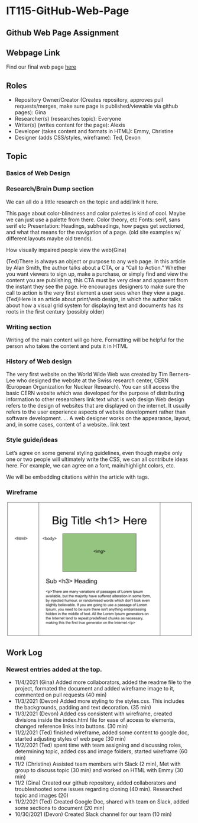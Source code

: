 # IT115-GitHub-Web-Page
## Github Web Page Assignment

## Webpage Link
Find our final web page [here](https://gina-noel.github.io/IT115-GitHub-Web-Page/)

## Roles
* Repository Owner/Creator (Creates repository, approves pull requests/merges, make sure page is published/viewable via github pages): Gina
* Researcher(s) (researches topic): Everyone
* Writer(s) (writes content for the page): Alexis
* Developer (takes content and formats in HTML): Emmy, Christine
* Designer (adds CSS/styles, wireframe): Ted, Devon

## Topic
### Basics of Web Design

### Research/Brain Dump section
We can all do a little research on the topic and add/link it here.

This page about color-blindness and color palettes is kind of cool. Maybe we can just use a palette from there. Color theory, etc
Fonts: serif, sans serif etc
Presentation: Headings, subheadings, how pages get sectioned, and what that means for the navigation of a page. (old site examples w/ different layouts maybe old trends). 


How visually impaired people view the web(Gina)

(Ted)There is always an object or purpose to any web page. In this article by Alan Smith, the author talks about a CTA, or a “Call to Action.” Whether you want viewers to sign up, make a purchase, or simply find and view the content you are publishing, this CTA must be very clear and apparent from the instant they see the page. He encourages designers to make sure the call to action is the very first element a user sees when they view a page. 
(Ted)Here is an article about print/web design, in which the author talks about how a visual grid system for displaying text and documents has its roots in the first century (possibly older)

### Writing section
Writing of the main content will go here. Formatting will be helpful for the person who takes the content and puts it in HTML

### History of Web design
The very first website on the World Wide Web was created by Tim Berners-Lee who designed the website at the Swiss research center, CERN (European Organization for Nuclear Research). You can still access the basic CERN website which was developed for the purpose of distributing information to other researchers
link text
what is web design
Web design refers to the design of websites that are displayed on the internet. It usually refers to the user experience aspects of website development rather than software development. ... A web designer works on the appearance, layout, and, in some cases, content of a website..
link text


### Style guide/ideas
Let’s agree on some general styling guidelines, even though maybe only one or two people will ultimately write the CSS, we can all contribute ideas here. For example, we can agree on a font, main/highlight colors, etc.

We will be embedding citations within the article with <a> tags.

### Wireframe

<img src="images/wireframe.png" alt="wireframe" />

##  Work Log
### Newest entries added at the top.

* 11/4/2021 (Gina) Added more collaborators, added the readme file to the project, formated the document and added wireframe image to it, commented on pull requests (40 min)
* 11/3/2021 (Devon) Added more styling to the styles.css. This includes the backgrounds, padding and text decoration. (35 min)
* 11/3/2021 (Devon) Added css consistent with wireframe, created divisions inside the index.html file for ease of access to elements, changed reference links into buttons. (30 min)
* 11/2/2021 (Ted) finished wireframe, added some content to google doc, started adjusting styles of web page (30 min)
* 11/2/2021 (Ted) spent time with team assigning and discussing roles, determining topic, added css and image folders, started wireframe (60 min)
* 11/2 (Christine) Assisted team members with Slack (2 min), Met with group to discuss topic (30 min) and worked on HTML with Emmy (30 min)
* 11/2 (Gina) Created our github repository, added collaborators and troubleshooted some issues regarding cloning (40 min). Researched topic and images (20)
* 11/2/2021 (Ted) Created Google Doc, shared with team on Slack, added some sections to document (20 min)
* 10/30/2021 (Devon) Created Slack channel for our team (10 min)
